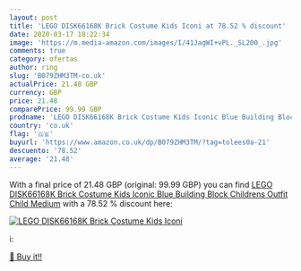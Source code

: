 ```yaml
---
layout: post
title: 'LEGO DISK66168K Brick Costume Kids Iconi at 78.52 % discount'
date: 2020-03-17 18:22:34
image: 'https://m.media-amazon.com/images/I/41JagWI+vPL._SL200_.jpg'
comments: true
category: ofertas
author: ring
slug: 'B079ZHM3TM-co.uk'
actualPrice: 21.48 GBP
currency: GBP
price: 21.48
comparePrice: 99.99 GBP
prodname: 'LEGO DISK66168K Brick Costume Kids Iconic Blue Building Block Childrens Outfit  Child  Medium'
country: 'co.uk'
flag: '🇬🇧'
buyurl: 'https://www.amazon.co.uk/dp/B079ZHM3TM/?tag=tolees0a-21'
descuento: '78.52'
average: '21.48'
---
```


With a final price of 21.48 GBP (original: 99.99 GBP) you can find [LEGO DISK66168K Brick Costume Kids Iconic Blue Building Block Childrens Outfit  Child  Medium](https://www.amazon.co.uk/dp/B079ZHM3TM/?tag=tolees0a-21) with a  78.52 % discount here:

[![LEGO DISK66168K Brick Costume Kids Iconi](https://m.media-amazon.com/images/I/41JagWI+vPL._SL200_.jpg)](https://www.amazon.co.uk/dp/B079ZHM3TM/?tag=tolees0a-21)

ℹ️:


[🛒 Buy it!!](https://www.amazon.co.uk/dp/B079ZHM3TM/?tag=tolees0a-21)
